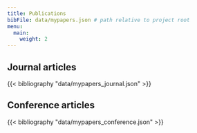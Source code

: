 ```yaml
---
title: Publications
bibFile: data/mypapers.json # path relative to project root
menu:
  main:
    weight: 2
---
```


## Journal articles
{{< bibliography "data/mypapers_journal.json" >}}

## Conference articles
{{< bibliography "data/mypapers_conference.json" >}}
